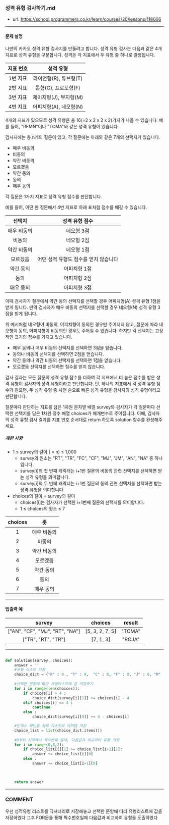 ### 성격 유형 검사하기.md

 - url: https://school.programmers.co.kr/learn/courses/30/lessons/118666
 
 --------
 
#### 문제 설명
나만의 카카오 성격 유형 검사지를 만들려고 합니다.
성격 유형 검사는 다음과 같은 4개 지표로 성격 유형을 구분합니다. 성격은 각 지표에서 두 유형 중 하나로 결정됩니다.

|지표 번호|성격 유형|
|:---:|:---:|
|1번 지표|라이언형(R), 튜브형(T)|
|2번 지표|콘형(C), 프로도형(F)|
|3번 지표|제이지형(J), 무지형(M)|
|4번 지표|어피치형(A), 네오형(N)|

4개의 지표가 있으므로 성격 유형은 총 16(=2 x 2 x 2 x 2)가지가 나올 수 있습니다. 예를 들어, "RFMN"이나 "TCMA"와 같은 성격 유형이 있습니다.

검사지에는 총 n개의 질문이 있고, 각 질문에는 아래와 같은 7개의 선택지가 있습니다.

 - 매우 비동의
 - 비동의
 - 약간 비동의
 - 모르겠음
 - 약간 동의
 - 동의
 - 매우 동의

 각 질문은 1가지 지표로 성격 유형 점수를 판단합니다.

예를 들어, 어떤 한 질문에서 4번 지표로 아래 표처럼 점수를 매길 수 있습니다.

|선택지|성격 유형 점수|
|:---:|:---:|
|매우 비동의|네오형 3점|
|비동의|네오형 2점|
|약간 비동의|네오형 1점|
|모르겠음|어떤 성격 유형도 점수를 얻지 않습니다|
|약간 동의|어피치형 1점|
|동의|어피치형 2점|
|매우 동의|어피치형 3점|


이때 검사자가 질문에서 약간 동의 선택지를 선택할 경우 어피치형(A) 성격 유형 1점을 받게 됩니다. 만약 검사자가 매우 비동의 선택지를 선택할 경우 네오형(N) 성격 유형 3점을 받게 됩니다.

위 예시처럼 네오형이 비동의, 어피치형이 동의인 경우만 주어지지 않고, 질문에 따라 네오형이 동의, 어피치형이 비동의인 경우도 주어질 수 있습니다.
하지만 각 선택지는 고정적인 크기의 점수를 가지고 있습니다.

 - 매우 동의나 매우 비동의 선택지를 선택하면 3점을 얻습니다.
 - 동의나 비동의 선택지를 선택하면 2점을 얻습니다.
 - 약간 동의나 약간 비동의 선택지를 선택하면 1점을 얻습니다.
 - 모르겠음 선택지를 선택하면 점수를 얻지 않습니다.

검사 결과는 모든 질문의 성격 유형 점수를 더하여 각 지표에서 더 높은 점수를 받은 성격 유형이 검사자의 성격 유형이라고 판단합니다. 단, 하나의 지표에서 각 성격 유형 점수가 같으면, 두 성격 유형 중 사전 순으로 빠른 성격 유형을 검사자의 성격 유형이라고 판단합니다.

질문마다 판단하는 지표를 담은 1차원 문자열 배열 survey와 검사자가 각 질문마다 선택한 선택지를 담은 1차원 정수 배열 choices가 매개변수로 주어집니다. 이때, 검사자의 성격 유형 검사 결과를 지표 번호 순서대로 return 하도록 solution 함수를 완성해주세요.

##### 제한 사항
 - 1 ≤ survey의 길이 ( = n) ≤ 1,000
    - survey의 원소는 "RT", "TR", "FC", "CF", "MJ", "JM", "AN", "NA" 중 하나입니다.
    - survey[i]의 첫 번째 캐릭터는 i+1번 질문의 비동의 관련 선택지를 선택하면 받는 성격 유형을 의미합니다.
    - survey[i]의 두 번째 캐릭터는 i+1번 질문의 동의 관련 선택지를 선택하면 받는 성격 유형을 의미합니다.
 - choices의 길이 = survey의 길이
    - choices[i]는 검사자가 선택한 i+1번째 질문의 선택지를 의미합니다.
    - 1 ≤ choices의 원소 ≤ 7

|choices|뜻|
|:---:|:---:|
|1|매우 비동의|
|2|비동의|
|3|약간 비동의|
|4|모르겠음|
|5|약간 동의|
|6|동의|
|7|매우 동의|

      
--------
 
#### 입출력 예
|survey|choices|result|
|:---:|:---:|:---:|
|["AN", "CF", "MJ", "RT", "NA"]|[5, 3, 2, 7, 5]|"TCMA"|
|["TR", "RT", "TR"]|[7, 1, 3]|"RCJA"|
 
--------


```python

def solution(survey, choices):
    answer = ''
    #유형 리스트 저장
    choice_dict = {"R" : 0 , "T" : 0,  "C" : 0, "F" : 0, "J" : 0, "M" : 0, "A" : 0 , "N" : 0}
    
    #선택한 문항에 따라 유형리스트에 값 저장하기
    for i in range(len(choices)):
        if choices[i] > 4 :
            choice_dict[survey[i][1]] += choices[i] - 4
        elif choices[i] == 4 :
            continue
        else :
            choice_dict[survey[i][0]] += 4 - choices[i] 

    #인덱스 확인을 위해 리스트로 아이템 저장
    choice_list = list(choice_dict.items())
    
    #0부터 시작해서 짝수번째 일때, 다음값과 비교하여 유형 저장
    for i in range(0,8,2):
        if choice_list[i][1] >= choice_list[i+1][1]:
            answer += choice_list[i][0]
        else :
            answer += choice_list[i+1][0]
            

    
    return answer

```

------
### COMMENT
우선 성적유형 리스트를 딕셔너리로 저장해놓고 선택한 문항에 따라 유형리스트에 값을 저장하였다
그후 FOR문을 통해 짝수번호일때 다음값과 비교하여 유형을 도출하였다


